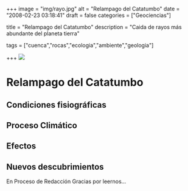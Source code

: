 +++
image = "img/rayo.jpg" 
alt = "Relampago del Catatumbo" 
date = "2008-02-23 03:18:41"
draft = false 
categories = ["Geociencias"]

title = "Relampago del Catatumbo" 
description = "Caida de rayos más abundante del planeta tierra" 

tags = ["cuenca","rocas","ecologia","ambiente","geologia"]

+++
![](/img/catatumbo.jpg)

# Relampago del Catatumbo

## Condiciones fisiográficas

## Proceso Climático

## Efectos

## Nuevos descubrimientos

En Proceso de Redacción
Gracias por leernos...
